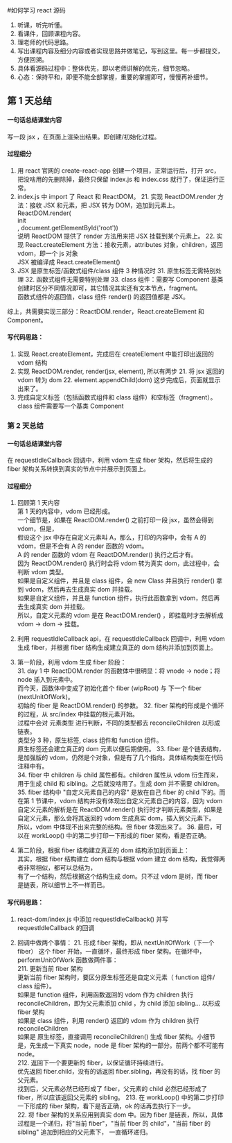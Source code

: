 #如何学习 react 源码
1. 听课，听完听懂。
2. 看课件，回顾课程内容。
3. 理老师的代码思路。
4. 写出课程内容及细分内容或者实现思路并做笔记，写到这里。每一步都提交，方便回溯。
5. 具体看源码过程中：整体优先，即以老师讲解的优先，细节忽略。
6. 心态：保持平和，即便不能全部掌握，重要的掌握即可，慢慢再补细节。


## 第 1 天总结
#### 一句话总结课堂内容
写一段 jsx ，在页面上渲染出结果。即创建/初始化过程。

#### 过程细分
1. 用 react 官网的 create-react-app 创建一个项目，正常运行后，打开 src，把没啥用的先删除掉，最终只保留 index.js 和 index.css 就行了，保证运行正常。
2. index.js 中 import 了 React 和 ReactDOM。
    21. 实现 ReactDOM.render 方法：接收 JSX 和元素，把 JSX 转为 DOM，追加到元素上。
    ReactDOM.render(<div>init</div>, document.getElementById('root'))  
    说明 ReactDOM 提供了 render 方法用来把 JSX 挂载到某个元素上。
    22. 实现 React.createElement 方法：接收元素，attributes 对象，children，返回 vdom，即一个 js 对象  
    JSX 被编译成 React.createElement()
3. JSX 是原生标签/函数式组件/class 组件 3 种情况时
    31. 原生标签无需特别处理
    32. 函数式组件无需要特别处理
    33. class 组件：需要写 Component 基类  
    创建时区分不同情况即可，其它情况其实还有文本节点，fragment。  
    函数式组件的返回值，class 组件 render() 的返回值都是 JSX。
    
综上，共需要实现三部分：ReactDOM.render，React.createElement 和 Component。
 
#### 写代码思路：
1. 实现 React.createElement，完成后在 createElement 中能打印出返回的 vdom 结构
2. 实现 ReactDOM.render, render(jsx, element), 所以有两步
    21. 将 jsx 返回的 vdom 转为 dom
    22. element.appendChild(dom)
    这步完成后，页面就显示出来了。
3. 完成自定义标签（包括函数式组件和 class 组件）和空标签（fragment）。class 组件需要写一个基类 Component


### 第 2 天总结
#### 一句话总结课堂内容
在 requestIdleCallback 回调中，利用 vdom 生成 fiber 架构，然后将生成的 fiber 架构关系转换到真实的节点中并展示到页面上。

#### 过程细分
1. 回顾第 1 天内容  
第 1 天的内容中，vdom 已经形成。  
一个细节是，如果在 ReactDOM.render() 之前打印一段 jsx，虽然会得到 vdom，但是，  
假设这个 jsx 中存在自定义元素叫 A，那么，打印的内容中，会有 A 的 vdom，但是不会有 A 的 render 函数的 vdom。  
A 的 render 函数的 vdom 在 ReactDOM.render() 执行之后才有。  
因为 ReactDOM.render() 执行时会将 vdom 转为真实 dom，此过程中，会判断 vdom 类型。  
如果是自定义组件，并且是 class 组件，会 new Class 并且执行 render() 拿到 vdom，然后再去生成真实 dom 并挂载。  
如果是自定义组件，并且是 function 组件，执行此函数拿到 vdom，然后再去生成真实 dom 并挂载。  
所以，自定义元素的 vdom 是在 ReactDOM.render() ，即挂载时才去解析成 vdom -> dom -> 挂载。

2. 利用 requestIdleCallback api，在 requestIdleCallback 回调中，利用 vdom 生成 fiber，并根据 fiber 结构生成建立真正的 dom 结构并添加到页面上。   

3. 第一阶段，利用 vdom 生成 fiber 阶段：  
    31. day 1 中 ReactDOM.render 的函数体中很明显：将 vnode -> node；将 node 插入到元素中。  
    而今天，函数体中变成了初始化首个 fiber (wipRoot) 与 下一个 fiber (nextUnitOfWork)。  
    初始的 fiber 是 ReactDOM.render() 的参数。
    32. fiber 架构的形成是个循环的过程，从 src/index 中挂载的根元素开始。  
    过程中会对 元素类型 进行判断，不同的类型都去 reconcileChildren 以形成链表。  
    类型分 3 种，原生标签, class 组件和 function 组件。  
    原生标签还会建立真正的 dom 元素以便后期使用。 
    33. fiber 是个链表结构，是加强版的 vdom，仍然是个对象，但是有了几个指向。具体结构类型在代码注释中有。      
    34. fiber 中 children 与 child 属性都有。children 属性从 vdom 衍生而来，用于生成 child 和 sibling。之后就没啥用了。生成 dom 并不需要 children。      
    35. fiber 结构中 "自定义元素自己的内容" 是放在自己 fiber 的 child 下的。而在第 1 节课中，vdom 结构并没有体现出自定义元素自己的内容，因为 vdom 自定义元素的解析是在 ReactDOM.render() 执行时才判断元素类型，如果是自定义元素，那么会将其返回的 vdom 生成真实 dom，插入到父元素下。  
所以，vdom 中体现不出来完整的结构。但 fiber 体现出来了。
    36. 最后，可以在 workLoop() 中的第二步打印一下形成的 fiber 架构，看是否正确。
    
4. 第二阶段，根据 fiber 结构建立真正的 dom 结构添加到页面上：  
其实，根据 fiber 结构建立 dom 结构与根据 vdom 建立 dom 结构，我觉得两者非常相似，都可以总结为，  
有了一个结构，然后根据这个结构生成 dom。只不过 vdom 是树，而 fiber 是链表，所以细节上不一样而已。


#### 写代码思路：
1. react-dom/index.js 中添加 requestIdleCallback() 并写 requestIdleCallback 的回调

2. 回调中做两个事情：
    21. 形成 fiber 架构，即从 nextUnitOfWork（下一个 fiber） 这个 fiber 开始，一直循环，最终形成 fiber 架构。在循环中，performUnitOfWork 函数做两件事：  
        211. 更新当前 fiber 架构  
        更新当前 fiber 架构时，要区分原生标签还是自定义元素（ function 组件/ class 组件）。  
        如果是 function 组件，利用函数返回的 vdom 作为 children 执行 reconcileChildren，即为父元素添加 child ，为 child 添加 sibling... 以形成fiber 架构  
        如果是 class 组件，利用 render() 返回的 vdom 作为 children 执行 reconcileChildren  
        如果是 原生标签，直接调用  reconcileChildren() 生成 fiber 架构。小细节是，先生成一下真实 node，node 是 fiber 架构的一部分。前两个都不可能有 node。  
        212. 返回下一个要更新的 fiber，以保证循环持续进行。  
        优先返回 fiber.child，没有的话返回 fiber.sibling，再没有的话，找 fiber 的父元素。  
        找到后，父元素必然已经形成了 fiber，父元素的 child 必然已经形成了 fiber，所以应该返回父元素的 sibling。 
        213. 在 workLoop() 中的第二步打印一下形成的 fiber 架构，看下是否正确，ok 的话再去执行下一步。    
    22. 将 fiber 架构的关系应用到真实 dom 中。因为 fiber 是链表，所以，具体过程是一个递归，将"当前 fiber"，"当前 fiber 的 child"，"当前 fiber 的 sibling" 追加到相应的父元素下，
        一直循环递归。
  
